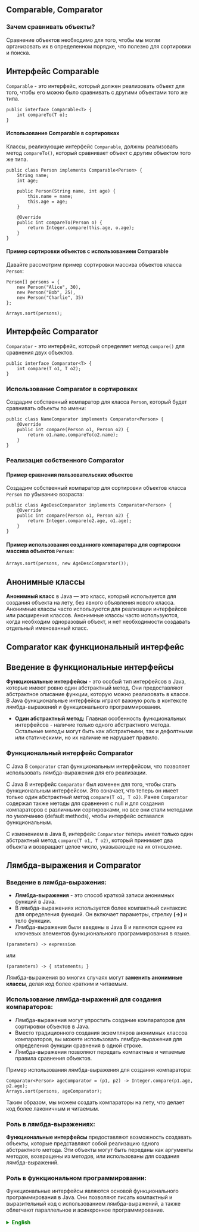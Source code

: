 ## Comparable, Comparator

### Зачем сравнивать объекты?
Сравнение объектов необходимо для того, чтобы мы могли организовать их в определенном порядке, что полезно для сортировки и поиска.

## Интерфейс Comparable
`Comparable` - это интерфейс, который должен реализовать объект для того, чтобы его можно было сравнивать с другими объектами того же типа.

```
public interface Comparable<T> {
    int compareTo(T o);
}
```

#### Использование Comparable в сортировках

Классы, реализующие интерфейс `Comparable`, должны реализовать метод `compareTo()`, который сравнивает объект с другим объектом того же типа.

```
public class Person implements Comparable<Person> {
    String name;
    int age;

    public Person(String name, int age) {
        this.name = name;
        this.age = age;
    }

    @Override
    public int compareTo(Person o) {
        return Integer.compare(this.age, o.age);
    }
}
```

#### Пример сортировки объектов с использованием Comparable
Давайте рассмотрим пример сортировки массива объектов класса `Person`:

```
Person[] persons = {
    new Person("Alice", 30),
    new Person("Bob", 25),
    new Person("Charlie", 35)
};

Arrays.sort(persons);
```

## Интерфейс Comparator

`Comparator` - это интерфейс, который определяет метод `compare()` для сравнения двух объектов.

```
public interface Comparator<T> {
    int compare(T o1, T o2);
}
```

### Использование Comparator в сортировках
Создадим собственный компаратор для класса `Person`, который будет сравнивать объекты по имени:

```
public class NameComparator implements Comparator<Person> {
    @Override
    public int compare(Person o1, Person o2) {
        return o1.name.compareTo(o2.name);
    }
}
```

### Реализация собственного Comparator

#### Пример сравнения пользовательских объектов
Создадим собственный компаратор для сортировки объектов класса `Person` по убыванию возраста:

```
public class AgeDescComparator implements Comparator<Person> {
    @Override
    public int compare(Person o1, Person o2) {
        return Integer.compare(o2.age, o1.age);
    }
}
```

#### Пример использования созданного компаратора для сортировки массива объектов `Person`:

```
Arrays.sort(persons, new AgeDescComparator());
```

## Анонимные классы

**Анонимный класс** в Java — это класс, который используется для создания объекта на лету, без явного объявления нового класса. Анонимные классы часто используются для реализации интерфейсов или расширения классов.
Анонимные классы часто используются, когда необходим одноразовый объект, и нет необходимости создавать отдельный именованный класс.


## Comparator как функциональный интерфейс
## Введение в функциональные интерфейсы

**Функциональные интерфейсы** - это особый тип интерфейсов в Java, которые имеют ровно один абстрактный метод. Они предоставляют абстрактное описание функции, которую можно реализовать в классе. В Java функциональные интерфейсы играют важную роль в контексте лямбда-выражений и функционального программирования.

- **Один абстрактный метод:**
  Главная особенность функциональных интерфейсов - наличие только одного абстрактного метода. Остальные методы могут быть как абстрактными, так и дефолтными или статическими, но их наличие не нарушает правило.


### Функциональный интерфейс Comparator
С Java 8 `Comparator` стал функциональным интерфейсом, что позволяет использовать лямбда-выражения для его реализации.

С Java 8 интерфейс `Comparator` был изменен для того, чтобы стать функциональным интерфейсом. Это означает, что теперь он имеет только один абстрактный метод `compare(T o1, T o2)`. Ранее `Comparator` содержал также методы для сравнения с null и для создания компараторов с различными сортировками, но все они стали методами по умолчанию (default methods), чтобы интерфейс оставался функциональным.

С изменением в Java 8, интерфейс `Comparator` теперь имеет только один абстрактный метод `compare(T o1, T o2)`, который принимает два объекта и возвращает целое число, указывающее на их отношение.


## Лямбда-выражения и Comparator


### Введение в лямбда-выражения:
- **Лямбда-выражения** - это способ краткой записи анонимных функций в Java.
- В лямбда-выражениях используется более компактный синтаксис для определения функций. Он включает параметры, стрелку **(->)** и тело функции.
- Лямбда-выражения были введены в Java 8 и являются одним из ключевых элементов функционального программирования в языке.

```
(parameters) -> expression
```

или

```
(parameters) -> { statements; }
```

Лямбда-выражения во многих случаях могут **заменить анонимные классы**, делая код более кратким и читаемым.

### Использование лямбда-выражений для создания компараторов:
- Лямбда-выражения могут упростить создание компараторов для сортировки объектов в Java.
- Вместо традиционного создания экземпляров анонимных классов компараторов, вы можете использовать лямбда-выражения для определения функции сравнения в одной строке.
- Лямбда-выражения позволяют передать компактные и читаемые правила сравнения объектов.


Пример использования лямбда-выражения для создания компаратора:

```
Comparator<Person> ageComparator = (p1, p2) -> Integer.compare(p1.age, p2.age);
Arrays.sort(persons, ageComparator);
```
Таким образом, мы можем создать компараторы на лету, что делает код более лаконичным и читаемым.


### Роль в лямбда-выражениях:
**Функциональные интерфейсы** предоставляют возможность создавать объекты, которые представляют собой реализацию одного абстрактного метода. Эти объекты могут быть переданы как аргументы методов, возвращены из методов, или использованы для создания лямбда-выражений.

### Роль в функциональном программировании:
Функциональные интерфейсы являются основой функционального программирования в Java. Они позволяют писать компактный и выразительный код с использованием лямбда-выражений, а также облегчают параллельное и асинхронное программирование.


<details style="margin-top: 16px">
  <summary style="cursor: pointer; color: green;"><b>English</b></summary>


## Anonymous Classes

An **anonymous class** in Java is a class that is used to create an object on-the-fly, without explicitly declaring a new class. Anonymous classes are often used for implementing interfaces or extending classes.

## Comparator as a Functional Interface
## Introduction to Functional Interfaces

**Functional interfaces** are a special type of interface in Java that have exactly one abstract method. They provide an abstract description of a function that can be implemented in a class. In Java, functional interfaces play a crucial role in the context of lambda expressions and functional programming.

- **One abstract method:**
  The main feature of functional interfaces is the presence of only one abstract method. Other methods can be either abstract, default, or static, but their presence doesn't violate the rule.

### Functional Interface Comparator
With Java 8, the `Comparator` became a functional interface, allowing the use of lambda expressions for its implementation.

From Java 8, the `Comparator` interface was modified to become a functional interface. This means it now has only one abstract method `compare(T o1, T o2)`. Previously, `Comparator` also had methods for comparing with null and for creating comparators with different sortings, but they all became default methods so that the interface remained functional.

With the change in Java 8, the `Comparator` interface now has only one abstract method `compare(T o1, T o2)`, which takes two objects and returns an integer indicating their relation.

## Lambda Expressions and Comparator

### Introduction to Lambda Expressions:
- **Lambda expressions** are a way to briefly record anonymous functions in Java.
- Lambda expressions use a more compact syntax to define functions. It includes parameters, an arrow **(->)**, and a function body.
- Lambda expressions were introduced in Java 8 and are one of the key elements of functional programming in the language.

```
(parameters) -> expression
```

or

```
(parameters) -> { statements; }
```

### Using Lambda Expressions to Create Comparators:
- Lambda expressions can simplify the creation of comparators for sorting objects in Java.
- Instead of traditionally creating instances of anonymous class comparators, you can use lambda expressions to define a comparison function in one line.
- Lambda expressions allow you to pass compact and readable object comparison rules.

Example of using a lambda expression to create a comparator:

```
Comparator<Person> ageComparator = (p1, p2) -> Integer.compare(p1.age, p2.age);
Arrays.sort(persons, ageComparator);
```
Thus, we can create comparators on-the-fly, making the code more concise and readable.

### Role in Lambda Expressions:
**Functional interfaces** provide the ability to create objects that represent the implementation of one abstract method. These objects can be passed as method arguments, returned from methods, or used to create lambda expressions.

### Role in Functional Programming:
Functional interfaces are the foundation of functional programming in Java. They allow for writing compact and expressive code using lambda expressions, as well as facilitating parallel and asynchronous programming.

</details>